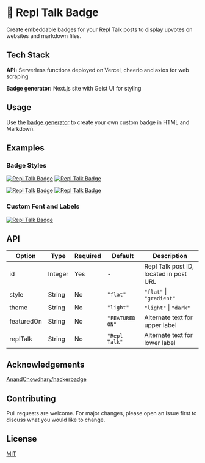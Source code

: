# 🔼 Repl Talk Badge

Create embeddable badges for your Repl Talk posts to display upvotes on websites and markdown files.

## Tech Stack
**API:** Serverless functions deployed on Vercel, cheerio and axios for web scraping

**Badge generator:** Next.js site with Geist UI for styling

## Usage
Use the [badge generator](https://create-replit-badge.now.sh/) to create your own custom badge in HTML and Markdown.

## Examples
### Badge Styles
[![Repl Talk Badge](https://replit-badge.vercel.app/api?id=123456)](#) [![Repl Talk Badge](https://replit-badge.vercel.app/api?id=123456&theme=dark)](#)

[![Repl Talk Badge](https://replit-badge.vercel.app/api?id=123456&style=gradient&theme=light)](#) [![Repl Talk Badge](https://replit-badge.vercel.app/api?id=123456&style=gradient&theme=dark)](#)

### Custom Font and Labels
[![Repl Talk Badge](https://replit-badge.vercel.app/api?id=123456&featuredOn=upvoted%20on&replTalk=Replit&font=Helvetica)](#)

## API
| Option     | Type    | Required | Default         | Description                            |
|------------|---------|----------|-----------------|----------------------------------------|
| id         | Integer | Yes      | -               | Repl Talk post ID, located in post URL |
| style      | String  | No       | `"flat"`        | `"flat"` \| `"gradient"`               |
| theme      | String  | No       | `"light"`       | `"light"` \| `"dark"`                  |
| featuredOn | String  | No       | `"FEATURED ON"` | Alternate text for upper label         |
| replTalk   | String  | No       | `"Repl Talk"`   | Alternate text for lower label         |

## Acknowledgements
[AnandChowdhary/hackerbadge](https://github.com/AnandChowdhary/hackerbadge)

## Contributing
Pull requests are welcome. For major changes, please open an issue first to discuss what you would like to change.

## License
[MIT](https://choosealicense.com/licenses/mit/)